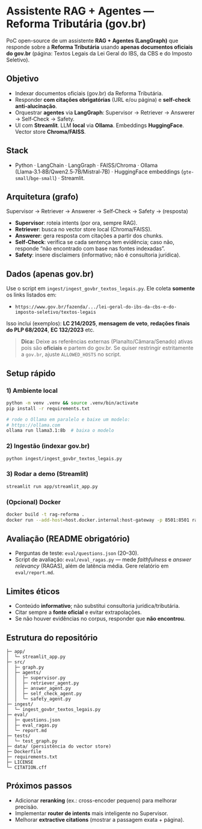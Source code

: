 # Assistente RAG + Agentes — Reforma Tributária (gov.br)

PoC open-source de um assistente **RAG + Agentes (LangGraph)** que responde sobre a **Reforma Tributária** usando **apenas documentos oficiais do gov.br** (página: Textos Legais da Lei Geral do IBS, da CBS e do Imposto Seletivo).

## Objetivo
- Indexar documentos oficiais (gov.br) da Reforma Tributária.
- Responder **com citações obrigatórias** (URL e/ou página) e **self-check anti‑alucinação**.
- Orquestrar **agentes** via **LangGraph**: Supervisor → Retriever → Answerer → Self‑Check → Safety.
- UI com **Streamlit**. LLM **local** via **Ollama**. Embeddings **HuggingFace**. Vector store **Chroma/FAISS**.

## Stack
- Python · LangChain · LangGraph · FAISS/Chroma · Ollama (Llama‑3.1‑8B/Qwen2.5‑7B/Mistral‑7B) · HuggingFace embeddings (`gte-small`/`bge-small`) · Streamlit.

## Arquitetura (grafo)
Supervisor → Retriever → Answerer → Self‑Check → Safety → (resposta)
- **Supervisor**: roteia intents (por ora, sempre RAG).
- **Retriever**: busca no vector store local (Chroma/FAISS).
- **Answerer**: gera resposta com citações a partir dos chunks.
- **Self‑Check**: verifica se cada sentença tem evidência; caso não, responde “não encontrado com base nas fontes indexadas”.
- **Safety**: insere disclaimers (informativo; não é consultoria jurídica).

## Dados (apenas gov.br)
Use o script em `ingest/ingest_govbr_textos_legais.py`. Ele coleta **somente** os links listados em:
- `https://www.gov.br/fazenda/.../lei-geral-do-ibs-da-cbs-e-do-imposto-seletivo/textos-legais`

Isso inclui (exemplos): **LC 214/2025**, **mensagem de veto**, **redações finais do PLP 68/2024**, **EC 132/2023** etc.

> **Dica:** Deixe as referências externas (Planalto/Câmara/Senado) ativas pois são **oficiais** e partem do gov.br. Se quiser restringir estritamente a `gov.br`, ajuste `ALLOWED_HOSTS` no script.

## Setup rápido

### 1) Ambiente local
```bash
python -m venv .venv && source .venv/bin/activate
pip install -r requirements.txt

# rode o Ollama em paralelo e baixe um modelo:
# https://ollama.com
ollama run llama3.1:8b  # baixa o modelo
```

### 2) Ingestão (indexar gov.br)
```bash
python ingest/ingest_govbr_textos_legais.py
```

### 3) Rodar a demo (Streamlit)
```bash
streamlit run app/streamlit_app.py
```

### (Opcional) Docker
```bash
docker build -t rag-reforma .
docker run --add-host=host.docker.internal:host-gateway -p 8501:8501 rag-reforma
```

## Avaliação (README obrigatório)
- Perguntas de teste: `eval/questions.json` (20–30).
- Script de avaliação: `eval/eval_ragas.py` — mede *faithfulness* e *answer relevancy* (RAGAS), além de latência média. Gere relatório em `eval/report.md`.

## Limites éticos
- Conteúdo **informativo**; não substitui consultoria jurídica/tributária.
- Citar sempre a **fonte oficial** e evitar extrapolações.
- Se não houver evidências no corpus, responder que **não encontrou**.

## Estrutura do repositório
```
├─ app/
│  └─ streamlit_app.py
├─ src/
│  ├─ graph.py
│  ├─ agents/
│  │  ├─ supervisor.py
│  │  ├─ retriever_agent.py
│  │  ├─ answer_agent.py
│  │  ├─ self_check_agent.py
│  │  └─ safety_agent.py
├─ ingest/
│  └─ ingest_govbr_textos_legais.py
├─ eval/
│  ├─ questions.json
│  ├─ eval_ragas.py
│  └─ report.md
├─ tests/
│  └─ test_graph.py
├─ data/ (persistência do vector store)
├─ Dockerfile
├─ requirements.txt
├─ LICENSE
└─ CITATION.cff
```

## Próximos passos
- Adicionar **reranking** (ex.: cross-encoder pequeno) para melhorar precisão.
- Implementar **router de intents** mais inteligente no Supervisor.
- Melhorar **extractive citations** (mostrar a passagem exata + página).
